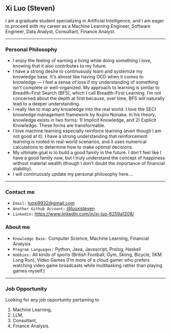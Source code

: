 ## Xi Luo (Steven) 
I am a graduate student specializing in Artificial Intelligence, and I am eager to proceed with my career as a Machine Learning Engineer, Software Engineer, Data Analyst, Consultant, Finance Analyst.

---- 
### Personal Philosophy

- I enjoy the feeling of earning a living while doing something I love, knowing that it also contributes to my future. 
- I have a strong desire to continuously learn and systemize my knowledge base. 
It's almost like having OCD when it comes to knowledge — I feel a sense of loss if my understanding of something isn't complete or well-organized.
My approach to learning is similar to Breadth-First Search (BFS), which I call Breadth-First Learning. I’m not concerned about the depth at first because, over time, BFS will naturally lead to a deeper understanding.
- I really like to map any knowledge into the real world. I love the SECI knowledge management framework by Ikujiro Nonaka. In his theory, knowledge exists in two forms: 1) Implicit Knowledge, and 2) Explicit Knowledge. These forms are transformable.
- I love machine learning especially reinforce learning (even though I am not good at it). 
I have a strong understanding that reinforcement learning is rooted in real-world scenarios, and it uses numerical calculations to determine how to make optimal decisions.
- My ultimate goal is to build a good family in the future. I don't feel like I have a good family now, but I truly understand the concept of happiness without material wealth (though I don’t doubt the importance of financial stability).
- I will continuously update my personal philosophy here....

---
### Contact me
- `Email:` luoxi9932@gmail.com
- `Another Github Account:` [@luoxisteven](https://github.com/luoxisteven)  
- `Linkedin:` https://www.linkedin.com/in/xi-luo-6259a1208/

### About me
- `Knowledge Base:` Computer Science, Machine Learning, Financial Analysis
- `Program Languages:` Python, Java, Javascript, Prolog, Haskell
- `Hobbies:` All kinds of sports (British Football, Gym, Skiing, Bicycle, 5KM Long Run), Video Games (I’m more of a cloud gamer who prefers watching video game broadcasts while multitasking rather than playing games myself.)

----

### Job Opportunity
Looking for any job opportunity pertaining to 
1) Machine Learning, 
2) LLM,
3) Consultant,
4) Finance Analysis.
